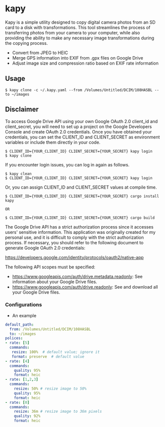 kapy
====

Kapy is a simple utility designed to copy digital camera photos from an SD card to a disk with transformations.
This tool streamlines the process of transferring photos from your camera to your computer, while also providing the ability to make any necessary image transformations during the copying process.

- Convert from JPEG to HEIC
- Merge GPS information into EXIF from .gpx files on Google Drive
- Adjust image size and compression ratio based on EXIF rate information

## Usage
```shell
$ kapy clone -c ~/.kapy.yaml --from /Volumes/Untitled/DCIM/108HASBL --to ~/images
```

## Disclaimer
To access Google Drive API using your own Google OAuth 2.0 client_id and client_secret, you will need to set up a project on the Google Developers Console and create OAuth 2.0 credentials.
Once you have obtained your credentials, you can set the CLIENT_ID and CLIENT_SECRET as environment variables or include them directly in your code.

```shell
$ CLIENT_ID={YOUR_CLIENT_ID} CLIENT_SECRET={YOUR_SECRET} kapy login
$ kapy clone
```

If you encounter login issues, you can log in again as follows.

```shell
$ kapy clean
$ CLIENT_ID={YOUR_CLIENT_ID} CLIENT_SECRET={YOUR_SECRET} kapy login
```

Or, you can assign CLIENT_ID and CLIENT_SECRET values at compile time.

```shell
$ CLIENT_ID={YOUR_CLIENT_ID} CLIENT_SECRET={YOUR_SECRET} cargo install kapy

OR

$ CLIENT_ID={YOUR_CLIENT_ID} CLIENT_SECRET={YOUR_SECRET} cargo build
```

The Google Drive API has a strict authorization process since it accesses users' sensitive information. This application was originally created for my personal use, and it is difficult to comply with the strict authorization process. If necessary, you should refer to the following document to generate Google OAuth 2.0 credentials:

https://developers.google.com/identity/protocols/oauth2/native-app

The following API scopes must be specified:

* https://www.googleapis.com/auth/drive.metadata.readonly: See information about your Google Drive files.
* https://www.googleapis.com/auth/drive.readonly: See and download all your Google Drive files.


### Configurations
* An example
```yaml
default_path:
  from: /Volumes/Untitled/DCIM/108HASBL 
  to: ~/images
polices:
- rate: [5]
  commands:
   resize: 100%  # default value; ignore it
   format: preserve  # default value
- rate: [4]
  commands:
    quality: 95%
    format: heic
- rate: [1,2,3]
  commands:
    resize: 50% # resize image to 50%
    quality: 95%
    format: heic
- rate: [0]
  commands:
    resize: 36m # resize image to 36m pixels
    quality: 92%
    format: heic
```